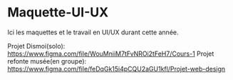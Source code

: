 # Maquette-UI-UX
Ici les maquettes et le travail en UI/UX durant cette année.

Projet Dismoi(solo): https://www.figma.com/file/WouMniiM7tFvNROi2tFeH7/Cours-1
Projet refonte musée(en groupe): https://www.figma.com/file/feDqGk15i4pCQU2aGU1kfl/Projet-web-design

